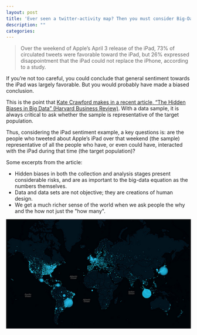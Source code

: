 ```yaml
---
layout: post
title: 'Ever seen a twitter-activity map? Then you must consider Big-Data bias...'
description: ""
categories: 
---
```


>Over the weekend of Apple’s April 3 release of the iPad, 73% of circulated tweets were favorable toward the iPad, but 26% expressed disappointment that the iPad could not replace the iPhone, according to a study.

If you’re not too careful, you could conclude that general sentiment towards the iPad was largely favorable. But you would probably have made a biased conclusion.

This is the point that [Kate Crawford makes in a recent article, “The Hidden Biases in Big Data” (Harvard Business Review)](https://hbr.org/2013/04/the-hidden-biases-in-big-data). With a data sample, it is always critical to ask whether the sample is representative of the target population.

Thus, considering the iPad sentiment example, a key questions is: are the people who tweeted about Apple’s iPad over that weekend (the sample) representative of all the people who have, or even could have, interacted with the iPad during that time (the target population)? 

Some excerpts from the article:
* Hidden biases in both the collection and analysis stages present considerable risks, and are as important to the big-data equation as the numbers themselves.
* Data and data sets are not objective; they are creations of human design.
* We get a much richer sense of the world when we ask people the why and the how not just the "how many".

![Twitter Map](/img/blog/twitter1.jpg)
